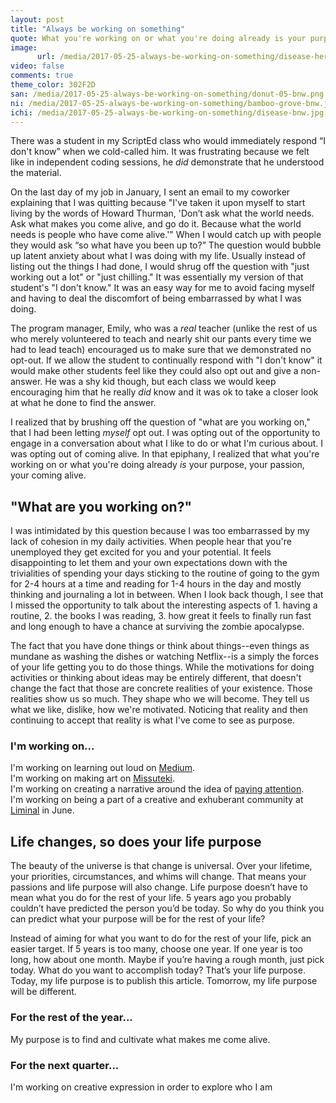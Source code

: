 ```yaml
---
layout: post
title: "Always be working on something"
quote: What you're working on or what you're doing already is your purpose, your passion, your coming alive
image:
      url: /media/2017-05-25-always-be-working-on-something/disease-hero.jpg
video: false
comments: true
theme_color: 302F2D
san: /media/2017-05-25-always-be-working-on-something/donut-05-bnw.png
ni: /media/2017-05-25-always-be-working-on-something/bamboo-grove-bnw.jpg
ichi: /media/2017-05-25-always-be-working-on-something/disease-bnw.jpg
---
```


There was a student in my ScriptEd class who would immediately respond “I don't know” when we cold-called him. It was frustrating because we felt like in independent coding sessions, he *did* demonstrate that he understood the material. 

On the last day of my job in January, I sent an email to my coworker explaining that I was quitting because "I've taken it upon myself to start living by the words of Howard Thurman, 'Don’t ask what the world needs. Ask what makes you come alive, and go do it. Because what the world needs is people who have come alive.'" When I would catch up with people they would ask “so what have you been up to?” The question would bubble up latent anxiety about what I was doing with my life. Usually instead of listing out the things I had done, I would shrug off the question with "just working out a lot" or "just chilling." It was essentially my version of that student's "I don't know." It was an easy way for me to avoid facing myself and having to deal the discomfort of being embarrassed by what I was doing. 

The program manager, Emily, who was a *real* teacher (unlike the rest of us who merely volunteered to teach and nearly shit our pants every time we had to lead teach) encouraged us to make sure that we demonstrated no opt-out.  If we allow the student to continually respond with "I don't know" it would make other students feel like they could also opt out and give a non-answer.  He was a shy kid though, but each class we would keep encouraging him that he really *did* know and it was ok to take a closer look at what he done to find the answer.

I realized that by brushing off the question of "what are you working on," that I had been letting *myself* opt out. I was opting out of the opportunity to engage in a conversation about what I like to do or what I'm curious about. I was opting out of coming alive. In that epiphany, I realized that what you're working on or what you're doing already *is* your purpose, your passion, your coming alive.

## "What are you working on?"
I was intimidated by this question because I was too embarrassed by my lack of cohesion in my daily activities. When people hear that you're unemployed they get excited for you and your potential. It feels disappointing to let them and your own expectations down with the trivialities of spending your days sticking to the routine of going to the gym for 2-4 hours at a time and reading for 1-4 hours in the day and mostly thinking and journaling a lot in between. When I look back though, I see that I missed the opportunity to talk about the interesting aspects of 1. having a routine, 2. the books I was reading, 3. how great it feels to finally run fast and long enough to have a chance at surviving the zombie apocalypse. 

The fact that you have done things or think about things--even things as mundane as washing the dishes or watching Netflix--is a simply the forces of your life getting you to do those things. While the motivations for doing activities or thinking about ideas may be entirely different, that doesn't change the fact that those are concrete realities of your existence. Those realities show us so much. They shape who we will become. They tell us what we like, dislike, how we're motivated. Noticing that reality and then continuing to accept that reality is what I've come to see as purpose. 

### I'm working on...
I'm working on learning out loud on [Medium](https://medium.com/@charstarstars/). <br>
I'm working on making art on [Missuteki](http://missuteki.com). <br>
I'm working on creating a narrative around the idea of [paying attention](http://gopayattention.com). <br>
I'm working on being a part of a creative and exhuberant community at [Liminal](http://liminal.is) in June. 


## Life changes, so does your life purpose

The beauty of the universe is that change is universal. Over your lifetime, your priorities, circumstances, and whims will change. That means your passions and life purpose will also change. Life purpose doesn’t have to mean what you do for the rest of your life.
5 years ago you probably couldn’t have predicted the person you’d be today. So why do you think you can predict what your purpose will be for the rest of your life?

Instead of aiming for what you want to do for the rest of your life, pick an easier target. If 5 years is too many, choose one year. If one year is too long, how about one month. Maybe if you’re having a rough month, just pick today. What do you want to accomplish today? That’s your life purpose. Today, my life purpose is to publish this article. Tomorrow, my life purpose will be different.


### For the rest of the year...
My purpose is to find and cultivate what makes me come alive. 

### For the next quarter...
I'm working on creative expression in order to explore who I am
